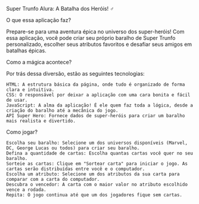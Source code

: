 Super Trunfo Alura: A Batalha dos Heróis! ‍♂️

O que essa aplicação faz?

Prepare-se para uma aventura épica no universo dos super-heróis! Com essa aplicação, você pode criar seu próprio baralho de Super Trunfo personalizado, escolher seus atributos favoritos e desafiar seus amigos em batalhas épicas.

Como a mágica acontece?

Por trás dessa diversão, estão as seguintes tecnologias:

    HTML: A estrutura básica da página, onde tudo é organizado de forma clara e intuitiva.
    CSS: O responsável por deixar a aplicação com uma cara bonita e fácil de usar.
    JavaScript: A alma da aplicação! É ele quem faz toda a lógica, desde a criação do baralho até a mecânica do jogo.
    API Super Hero: Fornece dados de super-heróis para criar um baralho mais realista e divertido.

Como jogar?

    Escolha seu baralho: Selecione um dos universos disponíveis (Marvel, DC, George Lucas ou todos) para criar seu baralho.
    Defina a quantidade de cartas: Escolha quantas cartas você quer no seu baralho.
    Sorteie as cartas: Clique em "Sortear carta" para iniciar o jogo. As cartas serão distribuídas entre você e o computador.
    Escolha um atributo: Selecione um dos atributos da sua carta para comparar com a carta do computador.
    Descubra o vencedor: A carta com o maior valor no atributo escolhido vence a rodada.
    Repita: O jogo continua até que um dos jogadores fique sem cartas.